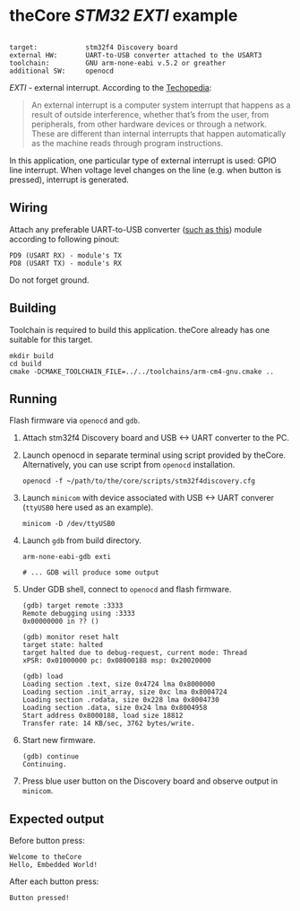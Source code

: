 # theCore _STM32 EXTI_ example

 ```

 target:            stm32f4 Discovery board
 external HW:       UART-to-USB converter attached to the USART3
 toolchain:         GNU arm-none-eabi v.5.2 or greather
 additional SW:     openocd
 ```

_EXTI_ - external interrupt.
According to the [Techopedia](https://www.techopedia.com/definition/7115/external-interrupt):
> An external interrupt is a computer system interrupt that happens as a result
of outside interference, whether that’s from the user, from peripherals,
from other hardware devices or through a network. These are different
than internal interrupts that happen automatically as the machine
reads through program instructions.

In this application, one particular type of external interrupt is used:
GPIO line interrupt. When voltage level changes on the line (e.g. when button is
pressed), interrupt is generated.

## Wiring

Attach any preferable UART-to-USB converter ([such as this](http://www.geekfactory.mx/wp-content/uploads/2013/06/converdidor_usb_ttl_rs232_pl_2303hx_01.jpg))
module according to following pinout:
```
PD9 (USART RX) - module's TX
PD8 (USART TX) - module's RX
```

Do not forget ground.

## Building

Toolchain is required to build this application. theCore already has one suitable
for this target.

```
mkdir build
cd build
cmake -DCMAKE_TOOLCHAIN_FILE=../../toolchains/arm-cm4-gnu.cmake ..
```

## Running

Flash firmware via `openocd` and `gdb`.

1. Attach stm32f4 Discovery board and USB <-> UART converter to the PC.
1. Launch openocd in separate terminal using script provided by theCore.
    Alternatively, you can use script from `openocd` installation.

    ```
    openocd -f ~/path/to/the/core/scripts/stm32f4discovery.cfg
    ```
1. Launch `minicom` with device associated with USB <-> UART converer
    (`ttyUSB0` here used as an example).

    ```
    minicom -D /dev/ttyUSB0
    ```

1. Launch `gdb` from build directory.

    ```
    arm-none-eabi-gdb exti

    # ... GDB will produce some output

    ```
1. Under GDB shell, connect to `openocd` and flash firmware.

    ```
    (gdb) target remote :3333
    Remote debugging using :3333
    0x00000000 in ?? ()

    (gdb) monitor reset halt
    target state: halted
    target halted due to debug-request, current mode: Thread
    xPSR: 0x01000000 pc: 0x08000188 msp: 0x20020000

    (gdb) load
    Loading section .text, size 0x4724 lma 0x8000000
    Loading section .init_array, size 0xc lma 0x8004724
    Loading section .rodata, size 0x228 lma 0x8004730
    Loading section .data, size 0x24 lma 0x8004958
    Start address 0x8000188, load size 18812
    Transfer rate: 14 KB/sec, 3762 bytes/write.

    ```

1. Start new firmware.

    ```
    (gdb) continue
    Continuing.

    ```

1. Press blue user button on the Discovery board and observe output in `minicom`.

## Expected output

Before button press:
```
Welcome to theCore
Hello, Embedded World!
```

After each button press:
```
Button pressed!
```



